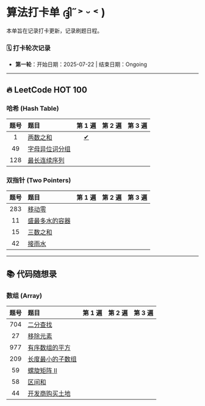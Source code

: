 # 算法打卡单 ദ്ദി˶˃ ᵕ ˂ )

本单旨在记录打卡更新，记录刷题日程。


### 🗓️ 打卡轮次记录

*   **第一轮**：开始日期：2025-07-22 | 结束日期：Ongoing

---

## 🔥 LeetCode HOT 100

### 哈希 (Hash Table)

| 题号  | 题目                                                                   |             第 1 遍              | 第 2 遍 | 第 3 遍 |
|:---:|:---------------------------------------------------------------------|:------------------------------:|:-----:|:-----:|
|  1  | [两数之和](https://leetcode.cn/problems/two-sum/)                        | [✔](solutions/hot/TwoSum.java) |       |       |
| 49  | [字母异位词分组](https://leetcode.cn/problems/group-anagrams/)              |                                |       |       |
| 128 | [最长连续序列](https://leetcode.cn/problems/longest-consecutive-sequence/) |                                |       |       |

### 双指针 (Two Pointers)

| 题号  | 题目                                                                 | 第 1 遍 | 第 2 遍 | 第 3 遍 |
|:---:|:-------------------------------------------------------------------|:-----:|:-----:|:-----:|
| 283 | [移动零](https://leetcode.cn/problems/move-zeroes/)                   |       |       |       |
| 11  | [盛最多水的容器](https://leetcode.cn/problems/container-with-most-water/) |       |       |       |
| 15  | [三数之和](https://leetcode.cn/problems/3sum/)                         |       |       |       |
| 42  | [接雨水](https://leetcode.cn/problems/trapping-rain-water/)           |       |       |       |

---

## 📚 代码随想录

### 数组 (Array)

| 题号  | 题目                                                                  | 第 1 遍 | 第 2 遍 | 第 3 遍 |
|:---:|:--------------------------------------------------------------------|:-----:|:-----:|:-----:|
| 704 | [二分查找](https://leetcode.cn/problems/binary-search/)                 |       |       |       |
| 27  | [移除元素](https://leetcode.cn/problems/remove-element/)                |       |       |       |
| 977 | [有序数组的平方](https://leetcode.cn/problems/squares-of-a-sorted-array/)  |       |       |       |
| 209 | [长度最小的子数组](https://leetcode.cn/problems/minimum-size-subarray-sum/) |       |       |       |
| 59  | [螺旋矩阵 II](https://leetcode.cn/problems/spiral-matrix-ii/)           |       |       |       |
| 58  | [区间和](https://kamacoder.com/problempage.php?pid=1070)               |       |       |       |
| 44  | [开发商购买土地](https://kamacoder.cn/problempage.php?pid=1044)            |       |       |       |
